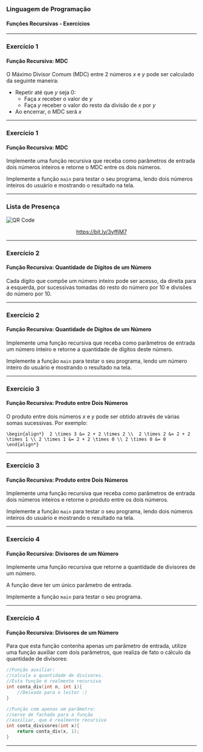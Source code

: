### Linguagem de Programação
#### Funções Recursivas - Exercícios
---

### Exercício 1
#### Função Recursiva: MDC

O Máximo Divisor Comum (MDC) entre 2 números $x$ e $y$
pode ser calculado da seguinte maneira:

- Repetir até que $y$ seja 0:
    - Faça $x$ receber o valor de $y$
    - Faça $y$ receber o valor do resto da divisão de $x$ por $y$
- Ao encerrar, o MDC será $x$

---

### Exercício 1
#### Função Recursiva: MDC

Implemente uma função recursiva que receba como parâmetros de entrada dois
números inteiros e retorne o MDC entre os dois números.

Implemente a função `main` para testar o seu programa,
lendo dois números inteiros do usuário e mostrando o resultado
na tela.

---

### Lista de Presença

<img src="https://chart.apis.google.com/chart?cht=qr&chs=300x300&chld=L%7C1&chl=https%3A%2F%2Fbit.ly%2F3yffjM7" alt="QR Code" border="0" />

<a href="https://bit.ly/3yffjM7"><p style="text-align:center;">https://bit.ly/3yffjM7</p></a>

---

### Exercício 2
#### Função Recursiva: Quantidade de Dígitos de um Número

Cada dígito que compõe um número inteiro pode ser acesso,
da direita para a esquerda, por sucessivas tomadas do resto
do número por 10 e divisões do número por 10.

---

### Exercício 2
#### Função Recursiva: Quantidade de Dígitos de um Número

Implemente uma função recursiva que receba como parâmetros de entrada um
número inteiro e retorne a quantidade de dígitos deste número.

Implemente a função `main` para testar o seu programa,
lendo um número inteiro do usuário e mostrando o resultado
na tela.

---

### Exercício 3
#### Função Recursiva: Produto entre Dois Números

O produto entre dois números $x$ e $y$ pode ser obtido
através de várias somas sucessivas. Por exemplo:

`
\begin{align*} 
2 \times 3 &= 2 + 2 \times 2 \\ 
2 \times 2 &= 2 + 2 \times 1 \\
2 \times 1 &= 2 + 2 \times 0 \\
2 \times 0 &= 0 
\end{align*}
`

---

### Exercício 3
#### Função Recursiva: Produto entre Dois Números

Implemente uma função recursiva que receba como parâmetros de entrada dois
números inteiros e retorne o produto entre os dois números.

Implemente a função `main` para testar o seu programa,
lendo dois números inteiros do usuário e mostrando o resultado
na tela.

---

### Exercício 4
#### Função Recursiva: Divisores de um Número

Implemente uma função recursiva que retorne
a quantidade de divisores de um número.

A função deve ter um único parâmetro de entrada.

Implemente a função `main` para testar o seu programa.

---

### Exercício 4
#### Função Recursiva: Divisores de um Número

Para que esta função contenha apenas um parâmetro
de entrada, utilize uma função auxiliar com dois parâmetros,
que realiza de fato o cálculo da quantidade de divisores:

```C++
//Função auxiliar: 
//calcula a quantidade de divisores.
//Esta função é realmente recursiva
int conta_div(int n, int i){
    //Deixado para o leitor :)
}

//Função com apenas um parâmetro:
//serve de fachada para a função
//auxiliar, que é realmente recursiva
int conta_divisores(int x){
    return conta_div(x, 1);
}
```
---